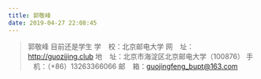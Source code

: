 ```yaml
---
title: 郭敬峰
date: 2019-04-27 22:08:45
---
```

> 郭敬峰  目前还是学生
> 学 &#8194; 校：北京邮电大学
> 网 &#8194; 址：http://guozijing.club
> 地 &#8194; 址：北京市海淀区北京邮电大学（100876）
> 手 &#8194; 机：（+86）13263366066
> 邮 &#8194; 箱：guojingfeng_bupt@163.com